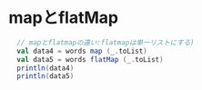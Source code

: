 # mapとflatMap

```scala
  // mapとflatmapの違い:flatmapは単一リストにする)
  val data4 = words map (_.toList)
  val data5 = words flatMap (_.toList)
  println(data4)
  println(data5)
```
